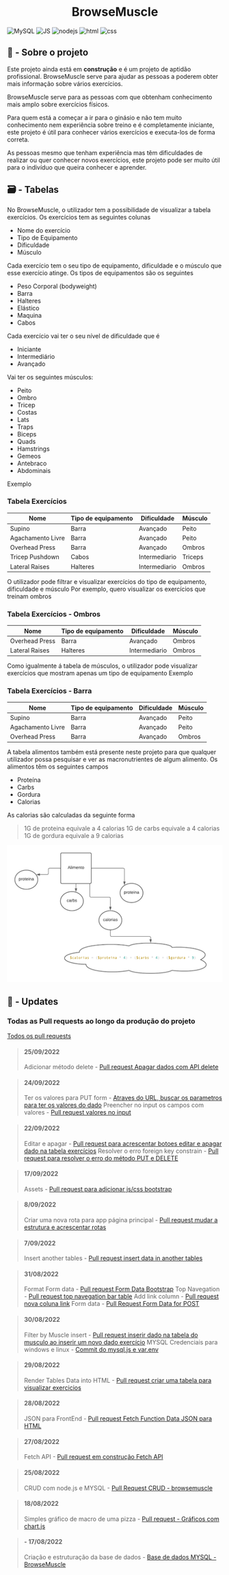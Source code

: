 
<h1 align="center">BrowseMuscle</h1>

![MySQL](https://img.shields.io/badge/MySQL-00000F?style=for-the-badge&logo=mysql&logoColor=white) ![JS](https://img.shields.io/badge/JavaScript-F7DF1E?style=for-the-badge&logo=javascript&logoColor=black) ![nodejs](https://img.shields.io/badge/Node.js-43853D?style=for-the-badge&logo=node.js&logoColor=white) ![html](https://img.shields.io/badge/HTML5-E34F26?style=for-the-badge&logo=html5&logoColor=white) ![css](https://img.shields.io/badge/CSS3-1572B6?style=for-the-badge&logo=css3&logoColor=white)

  

## 📝 - Sobre o projeto  

Este projeto ainda está em **construção** e é um projeto de aptidão profissional.
BrowseMuscle serve para ajudar as pessoas a poderem obter mais informação sobre vários exercícios.

BrowseMuscle serve para as pessoas com que obtenham conhecimento mais amplo sobre exercícios físicos.

Para quem está a começar a ir para o ginásio e não tem muito conhecimento nem experiência sobre treino e é completamente iniciante, este projeto é útil para conhecer vários exercícios e executa-los de forma correta.

As pessoas mesmo que tenham experiência mas têm dificuldades de realizar ou quer conhecer novos exercícios, este projeto pode ser muito útil para o indivíduo que queira conhecer e aprender.

## 🗃️ - Tabelas
No BrowseMuscle, o utilizador tem a possibilidade de visualizar a tabela exercícios.
Os exercícios tem as seguintes colunas

 - Nome do exercício
 - Tipo de Equipamento
 - Dificuldade
 - Músculo

Cada exercício tem o seu tipo de equipamento, dificuldade e o músculo que esse exercício atinge.
Os tipos de equipamentos são os seguintes

 - Peso Corporal (bodyweight)
 - Barra
 - Halteres
 - Elástico
 - Maquina
 - Cabos
 
 Cada exercício vai ter o seu nível de dificuldade que é
 
 - Iniciante
 - Intermediário
 - Avançado

Vai ter os seguintes músculos:

 - Peito 
 - Ombro 
 - Tricep 
 - Costas 
 - Lats 
 - Traps 
 - Biceps 
 - Quads 
 - Hamstrings 
 - Gemeos
  - Antebraco 
  - Abdominais

Exemplo


### Tabela Exercícios
|Nome| Tipo de equipamento |Dificuldade | Músculo
| -- |--| -- | -- | 
| Supino | Barra | Avançado | Peito
| Agachamento Livre | Barra | Avançado | Peito
| Overhead Press | Barra | Avançado | Ombros
| Tricep Pushdown | Cabos | Intermediario | Triceps
| Lateral Raises | Halteres | Intermediario | Ombros

O utilizador pode filtrar e visualizar exercícios do tipo de equipamento, dificuldade e músculo
Por exemplo, quero visualizar os exercícios que treinam ombros

### Tabela Exercícios - Ombros
|Nome| Tipo de equipamento |Dificuldade | Músculo
| -- |--| -- | -- | 
| Overhead Press | Barra | Avançado | Ombros
| Lateral Raises | Halteres | Intermediario | Ombros

Como igualmente á tabela de músculos, o utilizador pode visualizar exercícios que mostram apenas um tipo de equipamento
Exemplo

### Tabela Exercícios - Barra
|Nome| Tipo de equipamento |Dificuldade | Músculo
| -- |--| -- | -- | 
| Supino | Barra | Avançado | Peito
| Agachamento Livre | Barra | Avançado | Peito
| Overhead Press | Barra | Avançado | Ombros

A tabela alimentos também está presente neste projeto para que qualquer utilizador possa pesquisar e ver as macronutrientes de algum alimento.
Os alimentos têm os seguintes campos

 - Proteína
 - Carbs
 - Gordura
 - Calorias
 
 As calorias são calculadas da seguinte forma
 > 1G de proteina equivale a 4 calorias
1G de carbs equivale a 4 calorias
1G de gordura equivale a 9 calorias

[![](https://raw.githubusercontent.com/8fn/BrowseMuscle/master/docs/alimento.png)](https://raw.githubusercontent.com/8fn/BrowseMuscle/master/docs/alimento.png)

## 🚧 - Updates


### Todas as Pull requests ao longo da produção do projeto

[Todos os pull requests](https://github.com/8fn/BrowseMuscle/pulls?q=)

> #### 25/09/2022
> Adicionar método delete - [Pull request Apagar dados com API delete](https://github.com/8fn/BrowseMuscle/pull/55)

> #### 24/09/2022
> Ter os valores para PUT form - [Atraves do URL, buscar os parametros para ter os valores do dado](https://github.com/8fn/BrowseMuscle/pull/52)
> Preencher no input os campos com valores - [Pull request valores no input](https://github.com/8fn/BrowseMuscle/pull/53)

  
  

> #### 22/09/2022
> Editar e apagar - [Pull request para acrescentar botoes editar e apagar dado na tabela exercícios](https://github.com/8fn/BrowseMuscle/pull/48)
> Resolver o erro foreign key constrain - [Pull request para resolver o erro do método PUT e DELETE](https://github.com/8fn/BrowseMuscle/pull/50)

  

> #### 17/09/2022
> Assets - [Pull request para adicionar js/css bootstrap](https://github.com/8fn/BrowseMuscle/pull/43)

  

> #### 8/09/2022
> Criar uma nova rota para app página principal - [Pull request mudar a estrutura e acrescentar rotas](https://github.com/8fn/BrowseMuscle/pull/42)

  

> #### 7/09/2022
> Insert another tables - [Pull request insert data in another tables](https://github.com/8fn/BrowseMuscle/pull/36)

  

> #### 31/08/2022
> Format Form data - [Pull request Form Data Bootstrap](https://github.com/8fn/BrowseMuscle/pull/30)
> Top Navegation - [Pull request top navegation bar table](https://github.com/8fn/BrowseMuscle/pull/29)
> Add link column - [Pull request nova coluna link](https://github.com/8fn/BrowseMuscle/pull/27)
> Form data - [Pull Request Form Data for POST](https://github.com/8fn/BrowseMuscle/pull/24)

> #### 30/08/2022
> Filter by Muscle insert - [Pull request inserir dado na tabela do musculo ao inserir um novo dado exercício](https://github.com/8fn/BrowseMuscle/pull/21)
> MYSQL Credenciais para windows e linux - [Commit do mysql.js e var.env](https://github.com/8fn/BrowseMuscle/pull/20/commits/407a0fd9bc2c9228369693efb57377cc0ffc4353)

> #### 29/08/2022
> Render Tables Data into HTML - [Pull request criar uma tabela para visualizar exercicios](https://github.com/8fn/BrowseMuscle/pull/18)

> #### 28/08/2022
> JSON para FrontEnd - [Pull request Fetch Function Data JSON para HTML](https://github.com/8fn/BrowseMuscle/pull/17)

> #### 27/08/2022
> Fetch API - [Pull request em construção Fetch API](https://github.com/8fn/BrowseMuscle/pull/15)

  > #### 25/08/2022
  > CRUD com node.js e MYSQL - [Pull Request CRUD - browsemuscle](https://github.com/8fn/BrowseMuscle/pull/8)

  

> #### 18/08/2022
>  Simples gráfico de macro de uma pizza - [Pull request - Gráficos com chart.js](https://github.com/8fn/BrowseMuscle/pull/5)

  

> #### - 17/08/2022
> Criação e estruturação da base de dados - [Base de dados MYSQL - BrowseMuscle](https://github.com/8fn/BrowseMuscle/pull/1)
